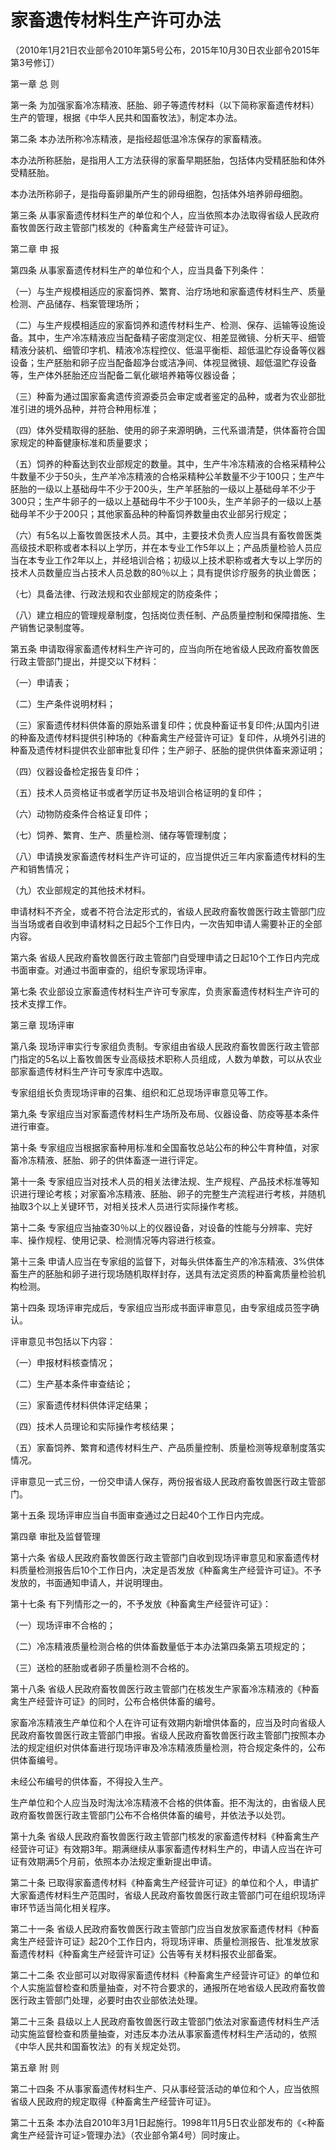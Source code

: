 # 家畜遗传材料生产许可办法

（2010年1月21日农业部令2010年第5号公布，2015年10月30日农业部令2015年第3号修订）


第一章 总 则



第一条 为加强家畜冷冻精液、胚胎、卵子等遗传材料（以下简称家畜遗传材料）生产的管理，根据《中华人民共和国畜牧法》，制定本办法。

第二条 本办法所称冷冻精液，是指经超低温冷冻保存的家畜精液。

本办法所称胚胎，是指用人工方法获得的家畜早期胚胎，包括体内受精胚胎和体外受精胚胎。

本办法所称卵子，是指母畜卵巢所产生的卵母细胞，包括体外培养卵母细胞。

第三条 从事家畜遗传材料生产的单位和个人，应当依照本办法取得省级人民政府畜牧兽医行政主管部门核发的《种畜禽生产经营许可证》。



第二章 申 报



第四条 从事家畜遗传材料生产的单位和个人，应当具备下列条件：

（一）与生产规模相适应的家畜饲养、繁育、治疗场地和家畜遗传材料生产、质量检测、产品储存、档案管理场所；

（二）与生产规模相适应的家畜饲养和遗传材料生产、检测、保存、运输等设施设备。其中，生产冷冻精液应当配备精子密度测定仪、相差显微镜、分析天平、细管精液分装机、细管印字机、精液冷冻程控仪、低温平衡柜、超低温贮存设备等仪器设备；生产胚胎和卵子应当配备超净台或洁净间、体视显微镜、超低温贮存设备等，生产体外胚胎还应当配备二氧化碳培养箱等仪器设备；

（三）种畜为通过国家畜禽遗传资源委员会审定或者鉴定的品种，或者为农业部批准引进的境外品种，并符合种用标准；

（四）体外受精取得的胚胎、使用的卵子来源明确，三代系谱清楚，供体畜符合国家规定的种畜健康标准和质量要求；

（五）饲养的种畜达到农业部规定的数量。其中，生产牛冷冻精液的合格采精种公牛数量不少于50头，生产羊冷冻精液的合格采精种公羊数量不少于100只；生产牛胚胎的一级以上基础母牛不少于200头，生产羊胚胎的一级以上基础母羊不少于300只；生产牛卵子的一级以上基础母牛不少于100头，生产羊卵子的一级以上基础母羊不少于200只；其他家畜品种的种畜饲养数量由农业部另行规定；

（六）有5名以上畜牧兽医技术人员。其中，主要技术负责人应当具有畜牧兽医类高级技术职称或者本科以上学历，并在本专业工作5年以上；产品质量检验人员应当在本专业工作2年以上，并经培训合格；初级以上技术职称或者大专以上学历的技术人员数量应当占技术人员总数的80％以上；具有提供诊疗服务的执业兽医；

（七）具备法律、行政法规和农业部规定的防疫条件；

（八）建立相应的管理规章制度，包括岗位责任制、产品质量控制和保障措施、生产销售记录制度等。

第五条 申请取得家畜遗传材料生产许可的，应当向所在地省级人民政府畜牧兽医行政主管部门提出，并提交以下材料：

（一）申请表；

（二）生产条件说明材料；

（三）家畜遗传材料供体畜的原始系谱复印件；优良种畜证书复印件;从国内引进的种畜及遗传材料提供引种场的《种畜禽生产经营许可证》复印件，从境外引进的种畜及遗传材料提供农业部审批复印件；生产卵子、胚胎的提供供体畜来源证明；

（四）仪器设备检定报告复印件；

（五）技术人员资格证书或者学历证书及培训合格证明的复印件；

（六）动物防疫条件合格证复印件；

（七）饲养、繁育、生产、质量检测、储存等管理制度；

（八）申请换发家畜遗传材料生产许可证的，应当提供近三年内家畜遗传材料的生产和销售情况；

（九）农业部规定的其他技术材料。

申请材料不齐全，或者不符合法定形式的，省级人民政府畜牧兽医行政主管部门应当当场或者自收到申请材料之日起5个工作日内，一次告知申请人需要补正的全部内容。

第六条 省级人民政府畜牧兽医行政主管部门自受理申请之日起10个工作日内完成书面审查。对通过书面审查的，组织专家现场评审。

第七条 农业部设立家畜遗传材料生产许可专家库，负责家畜遗传材料生产许可的技术支撑工作。



第三章 现场评审



第八条 现场评审实行专家组负责制。专家组由省级人民政府畜牧兽医行政主管部门指定的5名以上畜牧兽医专业高级技术职称人员组成，人数为单数，可以从农业部家畜遗传材料生产许可专家库中选取。

专家组组长负责现场评审的召集、组织和汇总现场评审意见等工作。

第九条 专家组应当对家畜遗传材料生产场所及布局、仪器设备、防疫等基本条件进行审查。

第十条 专家组应当根据家畜种用标准和全国畜牧总站公布的种公牛育种值，对家畜冷冻精液、胚胎、卵子的供体畜逐一进行评定。

第十一条 专家组应当对技术人员的相关法律法规、生产规程、产品技术标准等知识进行理论考核；对家畜冷冻精液、胚胎、卵子的完整生产流程进行考核，并随机抽取3个以上关键环节，对相关技术人员进行实际操作考核。

第十二条 专家组应当抽查30％以上的仪器设备，对设备的性能与分辨率、完好率、操作规程、使用记录、检测情况等内容进行核查。

第十三条 申请人应当在专家组的监督下，对每头供体畜生产的冷冻精液、3%供体畜生产的胚胎和卵子进行现场随机取样封存，送具有法定资质的种畜禽质量检验机构检测。

第十四条 现场评审完成后，专家组应当形成书面评审意见，由专家组成员签字确认。

评审意见书包括以下内容：

（一）申报材料核查情况；

（二）生产基本条件审查结论；

（三）家畜遗传材料供体评定结果；

（四）技术人员理论和实际操作考核结果；

（五）家畜饲养、繁育和遗传材料生产、产品质量控制、质量检测等规章制度落实情况。

评审意见一式三份，一份交申请人保存，两份报省级人民政府畜牧兽医行政主管部门。

第十五条 现场评审应当自书面审查通过之日起40个工作日内完成。



第四章 审批及监督管理



第十六条 省级人民政府畜牧兽医行政主管部门自收到现场评审意见和家畜遗传材料质量检测报告后10个工作日内，决定是否发放《种畜禽生产经营许可证》。不予发放的，书面通知申请人，并说明理由。

第十七条 有下列情形之一的，不予发放《种畜禽生产经营许可证》：

（一）现场评审不合格的；

（二）冷冻精液质量检测合格的供体畜数量低于本办法第四条第五项规定的；

（三）送检的胚胎或者卵子质量检测不合格的。

第十八条 省级人民政府畜牧兽医行政主管部门在核发生产家畜冷冻精液的《种畜禽生产经营许可证》的同时，公布合格供体畜的编号。

家畜冷冻精液生产单位和个人在许可证有效期内新增供体畜的，应当及时向省级人民政府畜牧兽医行政主管部门申报。省级人民政府畜牧兽医行政主管部门按照本办法的规定组织对供体畜进行现场评审及冷冻精液质量检测，符合规定条件的，公布供体畜编号。

未经公布编号的供体畜，不得投入生产。

生产单位和个人应当及时淘汰冷冻精液不合格的供体畜。拒不淘汰的，由省级人民政府畜牧兽医行政主管部门公布不合格供体畜的编号，并依法予以处罚。

第十九条 省级人民政府畜牧兽医行政主管部门核发的家畜遗传材料《种畜禽生产经营许可证》有效期3年。期满继续从事家畜遗传材料生产的，申请人应当在许可证有效期满5个月前，依照本办法规定重新提出申请。

第二十条 已取得家畜遗传材料《种畜禽生产经营许可证》的单位和个人，申请扩大家畜遗传材料生产范围时，省级人民政府畜牧兽医行政主管部门可在组织现场评审环节适当简化相关程序。

第二十一条 省级人民政府畜牧兽医行政主管部门应当自发放家畜遗传材料《种畜禽生产经营许可证》起20个工作日内，将现场评审、质量检测报告、批准发放家畜遗传材料《种畜禽生产经营许可证》公告等有关材料报农业部备案。

第二十二条 农业部可以对取得家畜遗传材料《种畜禽生产经营许可证》的单位和个人实施监督检查和质量抽查，对不符合要求的，通报所在地省级人民政府畜牧兽医行政主管部门处理，必要时由农业部依法处理。

第二十三条 县级以上人民政府畜牧兽医行政主管部门依法对家畜遗传材料生产活动实施监督检查和质量抽查，对违反本办法从事家畜遗传材料生产活动的，依照《中华人民共和国畜牧法》的有关规定处罚。



第五章 附 则



第二十四条 不从事家畜遗传材料生产、只从事经营活动的单位和个人，应当依照省级人民政府的规定取得《种畜禽生产经营许可证》。

第二十五条 本办法自2010年3月1日起施行。1998年11月5日农业部发布的《<种畜禽生产经营许可证>管理办法》（农业部令第4号）同时废止。
